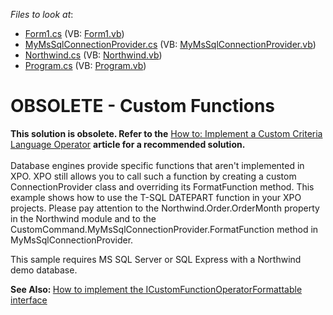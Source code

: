 <!-- default file list -->
*Files to look at*:

* [Form1.cs](./CS/Form1.cs) (VB: [Form1.vb](./VB/Form1.vb))
* [MyMsSqlConnectionProvider.cs](./CS/MyMsSqlConnectionProvider.cs) (VB: [MyMsSqlConnectionProvider.vb](./VB/MyMsSqlConnectionProvider.vb))
* [Northwind.cs](./CS/Northwind.cs) (VB: [Northwind.vb](./VB/Northwind.vb))
* [Program.cs](./CS/Program.cs) (VB: [Program.vb](./VB/Program.vb))
<!-- default file list end -->
# OBSOLETE - Custom Functions


<p><strong>This solution is obsolete. Refer to the</strong> <a href="https://documentation.devexpress.com/CoreLibraries/CustomDocument5206.aspx">How to: Implement a Custom Criteria Language Operator</a> <strong>article for a recommended solution.</strong><br><br>Database engines provide specific functions that aren't implemented in XPO. XPO still allows you to call such a function by creating a custom ConnectionProvider class and overriding its FormatFunction method. This example shows how to use the T-SQL DATEPART function in your XPO projects. Please pay attention to the Northwind.Order.OrderMonth property in the Northwind module and to the CustomCommand.MyMsSqlConnectionProvider.FormatFunction method in MyMsSqlConnectionProvider.</p>
<p>This sample requires MS SQL Server or SQL Express with a Northwind demo database.</p>
<p><strong>See Also: </strong><a href="https://www.devexpress.com/Support/Center/p/E2491">How to implement the ICustomFunctionOperatorFormattable interface</a></p>

<br/>


